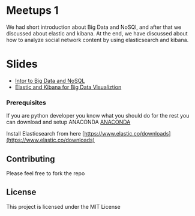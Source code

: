 # Meetups 1

We had short introduction about Big Data and NoSQl, and after that
we discussed about elastic and kibana.
At the end, we have discussed about how to analyze social network content by using elasticsearch and kibana.

# Slides

- [Intor to Big Data and NoSQL](http://slides.com/fartashhaghani/bigdata-nosql)
- [Elastic and Kibana for Big Data Visualiztion](http://slides.com/fartashhaghani/elastic)


### Prerequisites

If you are python developer you know what you should do 
for the rest you can download and setup ANACONDA
[ANACONDA](https://www.continuum.io/downloads)

Install Elasticsearch from here
[https://www.elastic.co/downloads](https://www.elastic.co/downloads)



## Contributing

Please feel free to fork the repo


## License

This project is licensed under the MIT License


